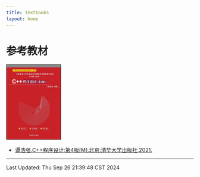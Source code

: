 ```yaml
---
title: Textbooks
layout: home
---
```


# 参考教材

<div>
	<a href="http://www.tup.tsinghua.edu.cn/booksCenter/book_09067402.html">
		<img src="./assets/images/thqcpp.jpg" style="height: 200px;" border="1">
	</a>
</div>

-   [谭浩强.C++程序设计:第4版[M].北京:清华大学出版社,2021.](http://www.tup.tsinghua.edu.cn/booksCenter/book_09067402.html)

---

Last Updated: Thu Sep 26 21:39:48 CST 2024
